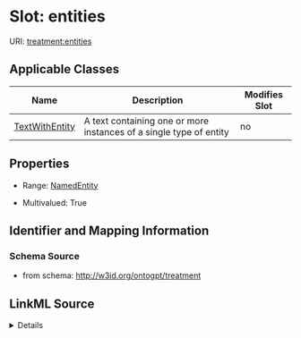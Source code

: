 

# Slot: entities

URI: [treatment:entities](http://w3id.org/ontogpt/treatments/entities)



<!-- no inheritance hierarchy -->





## Applicable Classes

| Name | Description | Modifies Slot |
| --- | --- | --- |
| [TextWithEntity](TextWithEntity.md) | A text containing one or more instances of a single type of entity |  no  |







## Properties

* Range: [NamedEntity](NamedEntity.md)

* Multivalued: True





## Identifier and Mapping Information







### Schema Source


* from schema: http://w3id.org/ontogpt/treatment




## LinkML Source

<details>
```yaml
name: entities
from_schema: http://w3id.org/ontogpt/treatment
rank: 1000
multivalued: true
alias: entities
owner: TextWithEntity
domain_of:
- TextWithEntity
range: NamedEntity

```
</details>